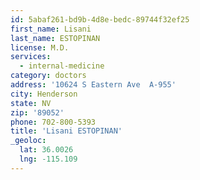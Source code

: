 ```yaml
---
id: 5abaf261-bd9b-4d8e-bedc-89744f32ef25
first_name: Lisani
last_name: ESTOPINAN
license: M.D.
services:
  - internal-medicine
category: doctors
address: '10624 S Eastern Ave  A-955'
city: Henderson
state: NV
zip: '89052'
phone: 702-800-5393
title: 'Lisani ESTOPINAN'
_geoloc:
  lat: 36.0026
  lng: -115.109
---
```

